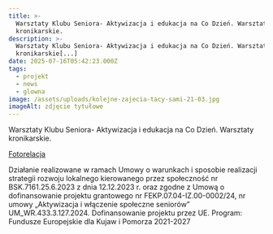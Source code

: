 ```yaml
---
title: >-
  Warsztaty Klubu Seniora- Aktywizacja i edukacja na Co Dzień. Warsztaty
  kronikarskie.
description: >-
  Warsztaty Klubu Seniora- Aktywizacja i edukacja na Co Dzień. Warsztaty
  kronikarskie[...]
date: 2025-07-16T05:42:23.000Z
tags:
  - projekt
  - news
  - glowna
image: /assets/uploads/kolejne-zajecia-tacy-sami-21-03.jpg
imageAlt: zdjęcie tytułowe
---
```

Warsztaty Klubu Seniora- Aktywizacja i edukacja na Co Dzień. Warsztaty kronikarskie.

[Fotorelacja](https://www.facebook.com/permalink.php?story_fbid=pfbid02VTKm1rgfFUuytaiTCWZw2UfX8WKMDzQAP6rxzw7DUsSRWjFzW3MhPsJDMzqJoQNhl&id=100068678645885)

Działanie realizowane w ramach Umowy o warunkach i sposobie realizacji strategii rozwoju lokalnego kierowanego przez społeczność nr BSK.7161.25.6.2023 z dnia 12.12.2023 r. oraz zgodne z Umową o dofinansowanie projektu grantowego nr FEKP.07.04-IZ.00-0002/24, nr umowy „Aktywizacja i włączenie społeczne seniorów” UM_WR.433.3.127.2024. Dofinansowanie projektu przez UE. Program: Fundusze Europejskie dla Kujaw i Pomorza 2021-2027
